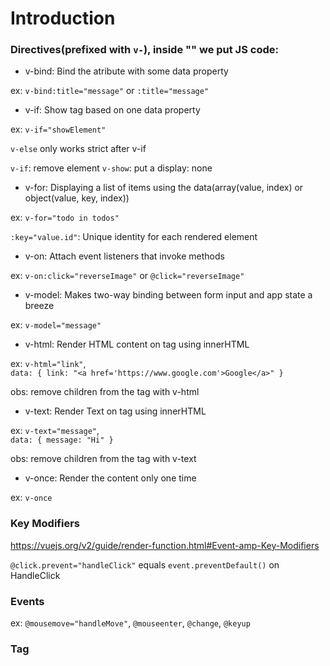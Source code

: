 # Introduction

### Directives(prefixed with `v-`), inside "" we put JS code:

- v-bind: Bind the atribute with some data property

ex: `v-bind:title="message"` or `:title="message"`

- v-if: Show tag based on one data property

ex: `v-if="showElement"`

`v-else` only works strict after v-if

`v-if`: remove element
`v-show`: put a display: none

- v-for: Displaying a list of items using the data(array(value, index) or object(value, key, index))

ex: `v-for="todo in todos"`

`:key="value.id"`: Unique identity for each rendered element

- v-on: Attach event listeners that invoke methods

ex: `v-on:click="reverseImage"` or `@click="reverseImage"`

- v-model: Makes two-way binding between form input and app state a breeze

ex: `v-model="message"`

- v-html: Render HTML content on tag using innerHTML

ex: `v-html="link"`, <br>
`data: {
  link: "<a href='https://www.google.com'>Google</a>"
}`

obs: remove children from the tag with v-html

- v-text: Render Text on tag using innerHTML

ex: `v-text="message"`, <br>
`data: {
  message: "Hi"
}`

obs: remove children from the tag with v-text

- v-once: Render the content only one time

ex: `v-once`

### Key Modifiers

https://vuejs.org/v2/guide/render-function.html#Event-amp-Key-Modifiers

`@click.prevent="handleClick"` equals `event.preventDefault()` on HandleClick

### Events

ex: `@mousemove="handleMove"`, `@mouseenter`, `@change`, `@keyup`

### Tag <template>

`<template>children</template>` is a tag that Vue provides to group content, but does not appear in HTML
